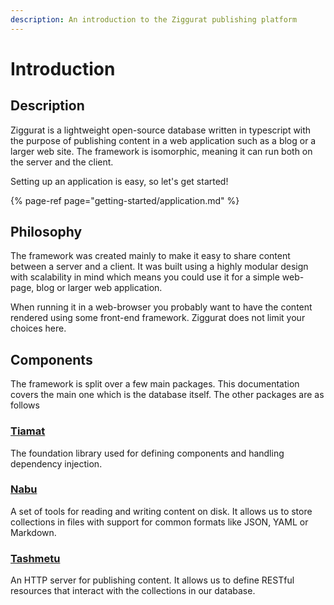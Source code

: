 ```yaml
---
description: An introduction to the Ziggurat publishing platform
---
```


# Introduction

## Description

Ziggurat is a lightweight open-source database written in typescript with the purpose of publishing content in a web application such as a blog or a larger web site. The framework is isomorphic, meaning it can run both on the server and the client.

Setting up an application is easy, so let's get started!

{% page-ref page="getting-started/application.md" %}

## Philosophy

The framework was created mainly to make it easy to share content between a server and a client. It was built using a highly modular design with scalability in mind which means you could use it for a simple web-page, blog or larger web application. 

When running it in a web-browser you probably want to have the content rendered using some front-end framework. Ziggurat does not limit your choices here.

## Components

The framework is split over a few main packages. This documentation covers the main one which is the database itself. The other packages are as follows

### [Tiamat](https://ziqquratu.gitbook.io/tiamat/)

The foundation library used for defining components and handling dependency injection.

### [Nabu](https://ziqquratu.gitbook.io/nabu/)

A set of tools for reading and writing content on disk. It allows us to store collections in files with support for common formats like JSON, YAML or Markdown. 

### [Tashmetu](https://ziqquratu.gitbook.io/tashmetu/)

An HTTP server for publishing content. It allows us to define RESTful resources that interact with the collections in our database. 

